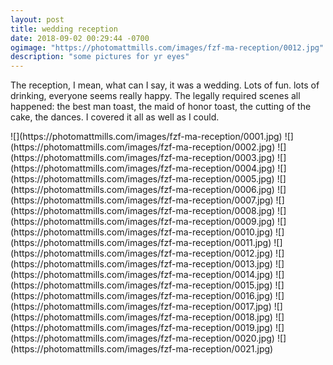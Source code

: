 ```yaml
---
layout: post
title: wedding reception
date: 2018-09-02 00:29:44 -0700
ogimage: "https://photomattmills.com/images/fzf-ma-reception/0012.jpg"
description: "some pictures for yr eyes"
---
```


The reception, I mean, what can I say, it was a wedding. Lots of fun. lots of drinking, everyone seems really happy. The legally required scenes all happened: the best man toast, the maid of honor toast, the cutting of the cake, the dances. I covered it all as well as I could.

<span style="display:block;" class="center">
  ![](https://photomattmills.com/images/fzf-ma-reception/0001.jpg)
<span class="caption"></span>
![](https://photomattmills.com/images/fzf-ma-reception/0002.jpg)
<span class="caption"></span>
![](https://photomattmills.com/images/fzf-ma-reception/0003.jpg)
<span class="caption"></span>
![](https://photomattmills.com/images/fzf-ma-reception/0004.jpg)
<span class="caption"></span>
![](https://photomattmills.com/images/fzf-ma-reception/0005.jpg)
<span class="caption"></span>
![](https://photomattmills.com/images/fzf-ma-reception/0006.jpg)
<span class="caption"></span>
![](https://photomattmills.com/images/fzf-ma-reception/0007.jpg)
<span class="caption"></span>
![](https://photomattmills.com/images/fzf-ma-reception/0008.jpg)
<span class="caption"></span>
![](https://photomattmills.com/images/fzf-ma-reception/0009.jpg)
<span class="caption"></span>
![](https://photomattmills.com/images/fzf-ma-reception/0010.jpg)
<span class="caption"></span>
![](https://photomattmills.com/images/fzf-ma-reception/0011.jpg)
<span class="caption"></span>
![](https://photomattmills.com/images/fzf-ma-reception/0012.jpg)
<span class="caption"></span>
![](https://photomattmills.com/images/fzf-ma-reception/0013.jpg)
<span class="caption"></span>
![](https://photomattmills.com/images/fzf-ma-reception/0014.jpg)
<span class="caption"></span>
![](https://photomattmills.com/images/fzf-ma-reception/0015.jpg)
<span class="caption"></span>
![](https://photomattmills.com/images/fzf-ma-reception/0016.jpg)
<span class="caption"></span>
![](https://photomattmills.com/images/fzf-ma-reception/0017.jpg)
<span class="caption"></span>
![](https://photomattmills.com/images/fzf-ma-reception/0018.jpg)
<span class="caption"></span>
![](https://photomattmills.com/images/fzf-ma-reception/0019.jpg)
<span class="caption"></span>
![](https://photomattmills.com/images/fzf-ma-reception/0020.jpg)
<span class="caption"></span>
![](https://photomattmills.com/images/fzf-ma-reception/0021.jpg)
<span class="caption"></span>
</span>
